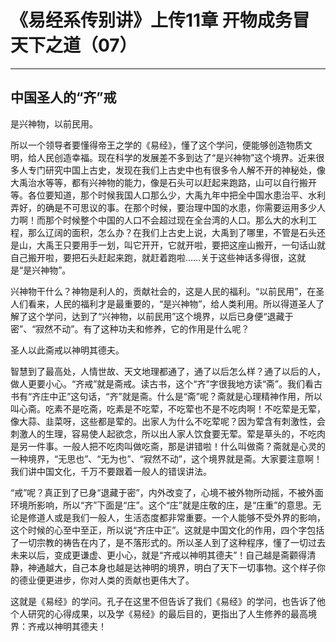 # 《易经系传别讲》上传11章 开物成务冒天下之道（07）

------

## 中国圣人的“齐”戒

是兴神物，以前民用。

所以一个领导者要懂得帝王之学的《易经》，懂了这个学问，便能够创造物质文明，给人民创造幸福。现在科学的发展差不多到达了“是兴神物”这个境界。近来很多人专门研究中国上古史，发现在我们上古史中也有很多令人解不开的神秘处，像大禹治水等等，都有兴神物的能力，像是石头可以赶起来跑路，山可以自行搬开等。各位要知道，那个时候我国人口那么少，大禹九年中把全中国水患治平、水利弄好，的确是不可思议的事。在那个时候，要治理中国的水患，你需要运用多少人力啊！而那个时候整个中国的人口不会超过现在全台湾的人口。那么大的水利工程，那么辽阔的面积，怎么办？在我们上古史上说，大禹到了哪里，不管是石头还是山，大禹王只要用手一划，叫它开开，它就开啦，要把这座山搬开，一句话山就自己搬开啦，要把石头赶起来跑，就赶着跑啦……关于这些神话多得很，这就是“是兴神物”。

兴神物干什么？神物是利人的，贡献社会的，这是人民的福利。“以前民用”，在圣人们看来，人民的福利才是最重要的，“是兴神物”，给人类利用。所以得道圣人了解了这个学问，达到了“兴神物，以前民用”这个境界，以后已身便“退藏于密”、“寂然不动”。有了这种功夫和修养，它的作用是什么呢？

圣人以此斋戒以神明其德夫。

智慧到了最高处，人情世故、天文地理都通了，通了以后怎么样？通了以后的人，做人更要小心。“齐戒”就是斋戒。读古书，这个“齐”字很我地方读“斋”。我们看古书有“齐庄中正”这句话，“齐”就是斋。什么是“斋”呢？斋就是心理精神作用，所以叫心斋。吃素不是吃斋，吃素是不吃荤，不吃荤也不是不吃肉啊！不吃荤是无荤，像大蒜、韭菜呀，这些都是荤的。出家人为什么不吃荤呢？因为荤含有刺激性，会刺激人的生理，容易使人起欲念，所以出人家人饮食要无荤。荤是草头的，不吃肉是另一件事。一般人把不吃肉叫做吃斋，那是讲错啦！什么叫做斋？斋就是心灵的一种境界，“无思也”、“无为也”、“寂然不动”，这个境界就是斋。大家要注意啊！我们讲中国文化，千万不要跟着一般人的错误讲法。

“戒”呢？真正到了已身“退藏于密”，内外改变了，心境不被外物所动摇，不被外面环境所影响，所以“齐”下面是“庄”。这个“庄”就是庄敬的庄，是“庄重”的意思。无论是修道人或是我们一般人，生活态度都非常重要。一个人能够不受外界的影响，这个时候的心至中至正，所以说“齐庄中正”。这就是中国文化的作用，四个字包括了一切宗教的祷告在内了，是不落形式的。所以圣人到了这种程序，懂了一切过去未来以后，变成更谦虚、更小心，就是“齐戒以神明其德夫”！自己越是斋颧得清静，神通越大，自己本身也越是达神明的境界，明白了天下一切事物。这个样子你的德业便更进步，你对人类的贡献也更伟大了。

这就是《易经》的学问。孔子在这里不但告诉了我们《易经》的学问，也告诉了他个人研究的心得成果，以及学《易经》的最后目的，更指出了人生修养的最高境界：齐戒以神明其德夫！